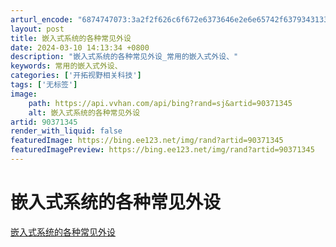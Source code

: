 ```yaml
---
arturl_encode: "6874747073:3a2f2f626c6f672e6373646e2e6e65742f6379343133303236:2f61727469636c652f64657461696c732f3930333731333435"
layout: post
title: 嵌入式系统的各种常见外设
date: 2024-03-10 14:13:34 +0800
description: "嵌入式系统的各种常见外设_常用的嵌入式外设、"
keywords: 常用的嵌入式外设、
categories: ['开拓视野相关科技']
tags: ['无标签']
image:
    path: https://api.vvhan.com/api/bing?rand=sj&artid=90371345
    alt: 嵌入式系统的各种常见外设
artid: 90371345
render_with_liquid: false
featuredImage: https://bing.ee123.net/img/rand?artid=90371345
featuredImagePreview: https://bing.ee123.net/img/rand?artid=90371345
---
```


# 嵌入式系统的各种常见外设

[嵌入式系统的各种常见外设](https://www.crifan.com/summary_embedded_system_various_peripherals/)
